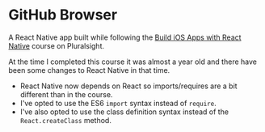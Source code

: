 # GitHub Browser
A React Native app built while following the [Build iOS Apps with React Native](https://app.pluralsight.com/library/courses/build-ios-apps-react-native) course on Pluralsight.

At the time I completed this course it was almost a year old and there have been some changes to React Native in that time.

 - React Native now depends on React so imports/requires are a bit different than in the course.
 - I've opted to use the ES6 `import` syntax instead of `require`.
 - I've also opted to use the class definition syntax instead of the `React.createClass` method.
